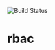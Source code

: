 ![Build Status](https://github.com/eddie023/rbac/actions/workflows/build.yml/badge.svg?branch=main)

# rbac
